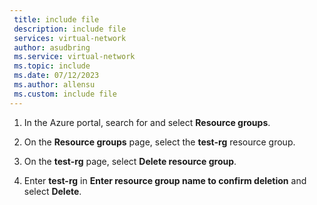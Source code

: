 ```yaml
---
 title: include file
 description: include file
 services: virtual-network
 author: asudbring
 ms.service: virtual-network
 ms.topic: include
 ms.date: 07/12/2023
 ms.author: allensu
 ms.custom: include file
---
```


1. In the Azure portal, search for and select **Resource groups**.

1. On the **Resource groups** page, select the **test-rg** resource group.

1. On the **test-rg** page, select **Delete resource group**.

1. Enter **test-rg** in **Enter resource group name to confirm deletion** and select **Delete**.